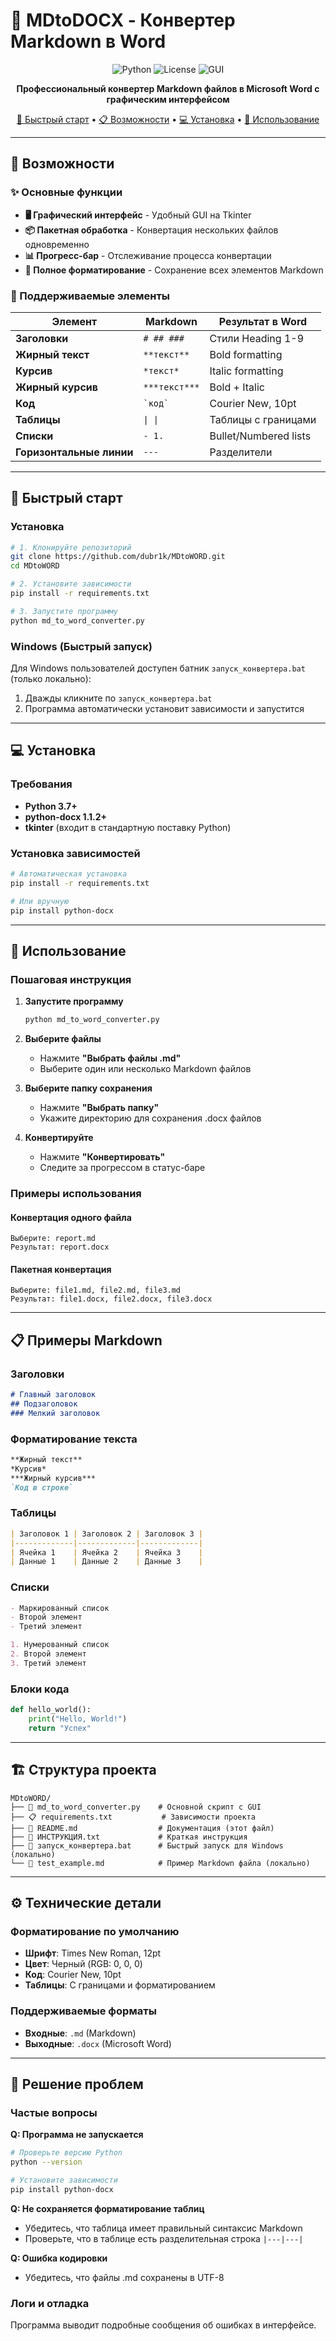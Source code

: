 # 📄 MDtoDOCX - Конвертер Markdown в Word

<div align="center">

![Python](https://img.shields.io/badge/Python-3.7+-blue?style=for-the-badge&logo=python)
![License](https://img.shields.io/badge/License-MIT-green?style=for-the-badge)
![GUI](https://img.shields.io/badge/GUI-Tkinter-orange?style=for-the-badge)

**Профессиональный конвертер Markdown файлов в Microsoft Word с графическим интерфейсом**

[🚀 Быстрый старт](#-быстрый-старт) • [📋 Возможности](#-возможности) • [💻 Установка](#-установка) • [🎯 Использование](#-использование)

</div>

---

## 🎯 Возможности

### ✨ Основные функции
- **🖥️ Графический интерфейс** - Удобный GUI на Tkinter
- **📦 Пакетная обработка** - Конвертация нескольких файлов одновременно
- **📊 Прогресс-бар** - Отслеживание процесса конвертации
- **🎨 Полное форматирование** - Сохранение всех элементов Markdown

### 📝 Поддерживаемые элементы

| Элемент | Markdown | Результат в Word |
|---------|----------|------------------|
| **Заголовки** | `# ## ###` | Стили Heading 1-9 |
| **Жирный текст** | `**текст**` | Bold formatting |
| **Курсив** | `*текст*` | Italic formatting |
| **Жирный курсив** | `***текст***` | Bold + Italic |
| **Код** | `` `код` `` | Courier New, 10pt |
| **Таблицы** | `\| \|` | Таблицы с границами |
| **Списки** | `- 1.` | Bullet/Numbered lists |
| **Горизонтальные линии** | `---` | Разделители |

---

## 🚀 Быстрый старт

### Установка
```bash
# 1. Клонируйте репозиторий
git clone https://github.com/dubr1k/MDtoWORD.git
cd MDtoWORD

# 2. Установите зависимости
pip install -r requirements.txt

# 3. Запустите программу
python md_to_word_converter.py
```

### Windows (Быстрый запуск)
Для Windows пользователей доступен батник `запуск_конвертера.bat` (только локально):
1. Дважды кликните по `запуск_конвертера.bat`
2. Программа автоматически установит зависимости и запустится

---

## 💻 Установка

### Требования
- **Python 3.7+** 
- **python-docx 1.1.2+**
- **tkinter** (входит в стандартную поставку Python)

### Установка зависимостей
```bash
# Автоматическая установка
pip install -r requirements.txt

# Или вручную
pip install python-docx
```

---

## 🎯 Использование

### Пошаговая инструкция

1. **Запустите программу**
   ```bash
   python md_to_word_converter.py
   ```

2. **Выберите файлы**
   - Нажмите **"Выбрать файлы .md"**
   - Выберите один или несколько Markdown файлов

3. **Выберите папку сохранения**
   - Нажмите **"Выбрать папку"**
   - Укажите директорию для сохранения .docx файлов

4. **Конвертируйте**
   - Нажмите **"Конвертировать"**
   - Следите за прогрессом в статус-баре

### Примеры использования

#### Конвертация одного файла
```
Выберите: report.md
Результат: report.docx
```

#### Пакетная конвертация
```
Выберите: file1.md, file2.md, file3.md
Результат: file1.docx, file2.docx, file3.docx
```

---

## 📋 Примеры Markdown

### Заголовки
```markdown
# Главный заголовок
## Подзаголовок
### Мелкий заголовок
```

### Форматирование текста
```markdown
**Жирный текст**
*Курсив*
***Жирный курсив***
`Код в строке`
```

### Таблицы
```markdown
| Заголовок 1 | Заголовок 2 | Заголовок 3 |
|-------------|-------------|-------------|
| Ячейка 1    | Ячейка 2    | Ячейка 3    |
| Данные 1    | Данные 2    | Данные 3    |
```

### Списки
```markdown
- Маркированный список
- Второй элемент
- Третий элемент

1. Нумерованный список
2. Второй элемент
3. Третий элемент
```

### Блоки кода
```python
def hello_world():
    print("Hello, World!")
    return "Успех"
```

---

## 🏗️ Структура проекта

```
MDtoWORD/
├── 📄 md_to_word_converter.py    # Основной скрипт с GUI
├── 📋 requirements.txt           # Зависимости проекта
├── 📖 README.md                  # Документация (этот файл)
├── 📄 ИНСТРУКЦИЯ.txt             # Краткая инструкция
├── 🚀 запуск_конвертера.bat      # Быстрый запуск для Windows (локально)
└── 📝 test_example.md            # Пример Markdown файла (локально)
```

---

## ⚙️ Технические детали

### Форматирование по умолчанию
- **Шрифт**: Times New Roman, 12pt
- **Цвет**: Черный (RGB: 0, 0, 0)
- **Код**: Courier New, 10pt
- **Таблицы**: С границами и форматированием

### Поддерживаемые форматы
- **Входные**: `.md` (Markdown)
- **Выходные**: `.docx` (Microsoft Word)

---

## 🔧 Решение проблем

### Частые вопросы

**Q: Программа не запускается**
```bash
# Проверьте версию Python
python --version

# Установите зависимости
pip install python-docx
```

**Q: Не сохраняется форматирование таблиц**
- Убедитесь, что таблица имеет правильный синтаксис Markdown
- Проверьте, что в таблице есть разделительная строка `|---|---|`

**Q: Ошибка кодировки**
- Убедитесь, что файлы .md сохранены в UTF-8

### Логи и отладка
Программа выводит подробные сообщения об ошибках в интерфейсе.


